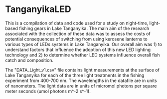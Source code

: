 # TanganyikaLED
This is a compilation of data and code used for a study on night-time, light-based fishing gears in Lake Tanganyika. The main aim of the research associated with the collection of these data was to assess the costs of potential consequences of switching from using kerosene lanterns to various types of LEDs systems in Lake Tanganyika. Our overall aim was 1) to understand factors that influence the adoption of this new LED lighting technology and 2) to determine whether LED systems influence overall fish catch and composition.

The "DATA_Light_v1.csv" file contains light measurements at the surface of Lake Tanganyika for each of the three light treatments in the fishing experiment from 400-700 nm. The wavelengths in the datafile are in units of nanometers. The light data are in units of micromol photons per square meter seconds (umol photons m^-2 s^-1).




